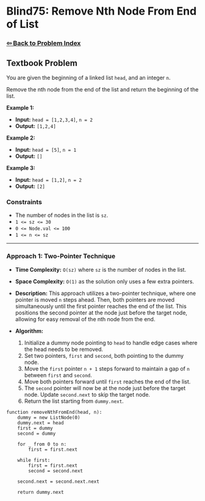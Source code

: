 # Blind75: Remove Nth Node From End of List

### [⇦ Back to Problem Index](../../index.md)

## Textbook Problem

You are given the beginning of a linked list `head`, and an integer `n`.

Remove the nth node from the end of the list and return the beginning of the list.

**Example 1:**

-   **Input:** `head = [1,2,3,4]`, `n = 2`
-   **Output:** `[1,2,4]`

**Example 2:**

-   **Input:** `head = [5]`, `n = 1`
-   **Output:** `[]`

**Example 3:**

-   **Input:** `head = [1,2]`, `n = 2`
-   **Output:** `[2]`

### Constraints

-   The number of nodes in the list is `sz`.
-   `1 <= sz <= 30`
-   `0 <= Node.val <= 100`
-   `1 <= n <= sz`

---

### Approach 1: Two-Pointer Technique

-   **Time Complexity:** `O(sz)` where `sz` is the number of nodes in the list.
-   **Space Complexity:** `O(1)` as the solution only uses a few extra pointers.
-   **Description:** This approach utilizes a two-pointer technique, where one pointer is moved `n` steps ahead. Then, both pointers are moved simultaneously until the first pointer reaches the end of the list. This positions the second pointer at the node just before the target node, allowing for easy removal of the nth node from the end.
-   **Algorithm:**

    1. Initialize a dummy node pointing to `head` to handle edge cases where the head needs to be removed.
    2. Set two pointers, `first` and `second`, both pointing to the dummy node.
    3. Move the `first` pointer `n + 1` steps forward to maintain a gap of `n` between `first` and `second`.
    4. Move both pointers forward until `first` reaches the end of the list.
    5. The `second` pointer will now be at the node just before the target node. Update `second.next` to skip the target node.
    6. Return the list starting from `dummy.next`.

```pseudo
function removeNthFromEnd(head, n):
	dummy = new ListNode(0)
	dummy.next = head
	first = dummy
	second = dummy

	for _ from 0 to n:
		first = first.next

	while first:
		first = first.next
		second = second.next

	second.next = second.next.next

	return dummy.next
```
